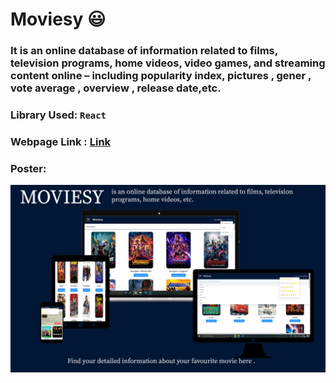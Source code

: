 # Moviesy 😃
### It is an online database of information related to films, television programs, home videos, video games, and streaming content online – including popularity index, pictures , gener , vote average , overview , release date,etc.

### Library Used:          ```React ```


### Webpage Link :           [Link](https://garvitchittora.github.io/garvitchittora-SGR3-moviesy/build/index.html)

### Poster:

![](moviesy-poster.jpg)
